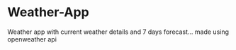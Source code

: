 # Weather-App
Weather app with current weather details and 7 days forecast... made using openweather api
